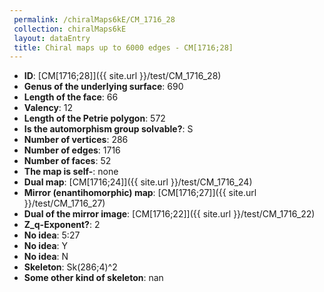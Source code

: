 ```yaml
--- 
 permalink: /chiralMaps6kE/CM_1716_28 
 collection: chiralMaps6kE
 layout: dataEntry
 title: Chiral maps up to 6000 edges - CM[1716;28]
---
```


- **ID**: [CM[1716;28]]({{ site.url }}/test/CM_1716_28)
- **Genus of the underlying surface**: 690
- **Length of the face**: 66
- **Valency**: 12
- **Length of the Petrie polygon**: 572
- **Is the automorphism group solvable?**: S
- **Number of vertices**: 286
- **Number of edges**: 1716
- **Number of faces**: 52
- **The map is self-**: none
- **Dual map**: [CM[1716;24]]({{ site.url }}/test/CM_1716_24)
- **Mirror (enantihomorphic) map**: [CM[1716;27]]({{ site.url }}/test/CM_1716_27)
- **Dual of the mirror image**: [CM[1716;22]]({{ site.url }}/test/CM_1716_22)
- **Z_q-Exponent?**: 2
- **No idea**:  5:27
- **No idea**: Y
- **No idea**: N
- **Skeleton**: Sk(286;4)^2
- **Some other kind of skeleton**: nan

